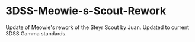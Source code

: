 # 3DSS-Meowie-s-Scout-Rework
Update of Meowie's rework of the Steyr Scout by Juan. Updated to current 3DSS Gamma standards.
